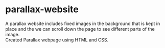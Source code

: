 # parallax-website
A parallax website includes fixed images in the background that is kept in place and the we can scroll down the page to see different parts of the image.<br>
Created Parallax webpage using HTML and CSS.
